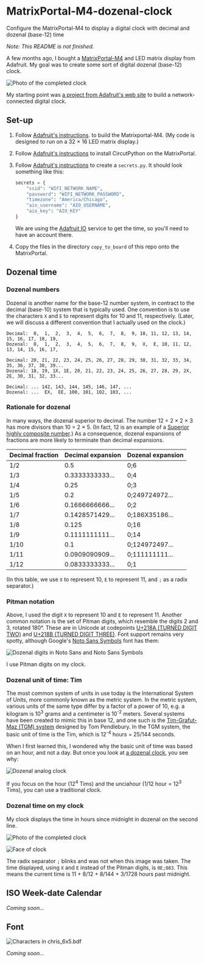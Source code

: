 # MatrixPortal-M4-dozenal-clock
Configure the MatrixPortal-M4 to display a digital clock with decimal and dozenal (base-12) time

*Note: This README is not finished.*

A few months ago, I bought a
[MatrixPortal-M4](https://learn.adafruit.com/adafruit-matrixportal-m4) and LED matrix
display from Adafruit. My goal was to create some sort of digital dozenal (base-12) clock.

![Photo of the completed clock](clock_picture.jpg)

My starting point was [a project from Adafruit's web
site](https://learn.adafruit.com/network-connected-metro-rgb-matrix-clock) to build a
network-connected digital clock.

## Set-up

1. Follow [Adafruit's
instructions](https://learn.adafruit.com/network-connected-metro-rgb-matrix-clock/prep-the-matrixportal).
to build the Matrixportal-M4. (My code is designed to run on a 32 × 16 LED matrix display.)

2. Follow [Adafruit's
instructions](https://learn.adafruit.com/network-connected-metro-rgb-matrix-clock/install-circuitpython-2)
to install CircutPython on the MatrixPortal.

3. Follow [Adafruit's instructions](https://learn.adafruit.com/adafruit-matrixportal-m4/internet-connect) to create a `secrets.py`. It should look something like this:
    ~~~~python
    secrets = {
        "ssid": "WIFI_NETWORK_NAME",
        "password": "WIFI_NETWORK_PASSWORD",
        "timezone": "America/Chicago",
        "aio_username": "AIO_USERNAME",
        "aio_key": "AIO_KEY"
    }
    ~~~~
    We are using the [Adafruit IO](https://io.adafruit.com) service to get the time, so
    you'll need to have an account there.

4. Copy the files in the directory `copy_to_board` of this repo onto the MatrixPortal.

## Dozenal time

### Dozenal numbers

Dozenal is another name for the base-12 number system, in contract to the decimal
(base-10) system that is typically used. One convention is to use the characters `X` and
`E` to represent digits for 10 and 11, respectively. (Later, we will discuss a different
convention that I actually used on the clock.)

~~~~
Decimal:  0,  1,  2,  3,  4,  5,  6,  7,  8,  9, 10, 11, 12, 13, 14, 15, 16, 17, 18, 19,
Dozenal:  0,  1,  2,  3,  4,  5,  6,  7,  8,  9,  X,  E, 10, 11, 12, 13, 14, 15, 16, 17,

Decimal: 20, 21, 22, 23, 24, 25, 26, 27, 28, 29, 30, 31, 32, 33, 34, 35, 36, 37, 38, 39...
Dozenal: 18, 19, 1X, 1E, 20, 21, 22, 23, 24, 25, 26, 27, 28, 29, 2X, 2E, 30, 31, 32, 33...

Decimal: ... 142, 143, 144, 145, 146, 147, ...
Dozenal: ...  EX,  EE, 100, 101, 102, 103, ...
~~~~

### Rationale for dozenal

In many ways, the dozenal superior to decimal. The number 12 = 2 × 2 × 3 has more divisors
than 10 = 2 × 5. (In fact, 12 is an example of a
   [Superior highly composite
   number](https://en.wikipedia.org/wiki/Superior_highly_composite_number).)
As a consequence, dozenal expansions of fractions are more likely to terminate than
decimal expansions.


| Decimal fraction | Decimal expansion | Dozenal expansion |
|:-----------------| :-----------------| :-----------------|
| 1/2              | 0.5               | 0;6               |
| 1/3              | 0.3333333333...   | 0;4               |
| 1/4              | 0.25              | 0;3               |
| 1/5              | 0.2               | 0;249724972...    |
| 1/6              | 0.1666666666...   | 0;2               |
| 1/7              | 0.1428571429...   | 0;186X35186...    |
| 1/8              | 0.125             | 0;16              |
| 1/9              | 0.1111111111...   | 0;14              |
| 1/10             | 0.1               | 0;124972497...    |
| 1/11             | 0.0909090909...   | 0;111111111...    |
| 1/12             | 0.0833333333...   | 0;1               |

(In this table, we use `X` to represent 10, `E` to represent 11, and `;` as a radix
separator.)

### Pitman notation

Above, I used the digit `X` to represent 10 and `E` to represent 11. Another common
notation is the set of Pitman digits, which resemble the digits 2 and 3, rotated
180°. These are in Unicode at codepoints [U+218A (TURNED DIGIT
TWO)](https://codepoints.net/U+218A) and [U+218B (TURNED
DIGIT THREE)](https://codepoints.net/U+218B). Font support remains very spotty, although
Google's [Noto Sans Symbols](https://fonts.google.com/noto/specimen/Noto+Sans+Symbols)
font has them:

![Dozenal digits in Noto Sans and Noto Sans Symbols](dozenal_digits.png)

I use Pitman digits on my clock.

### Dozenal unit of time: Tim

The most common system of units in use today is the International System of Units, more
commonly known as the metric system. In the metric system, various units of the same
type differ by a factor of a power of 10, e.g. a kilogram is 10<sup>3</sup> grams and a
centimeter is 10<sup>-2</sup> meters. Several systems have been created to mimic this in
base 12, and one such is the [Tim-Grafut-Maz (TGM)
system](http://www.dozenal.org/drupal/content/tgm-coherent-dozenal-metrology.html)
designed by Tom Pendlebury. In the TGM system, the basic unit of time is the Tim, which is
12<sup>-4</sup> hours = 25/144 seconds.

When I first learned this, I wondered why the basic unit of time was based on an hour, and
not a day. But once you look at [a dozenal
clock](https://chrisphan.com/misc/dozenal_clock_simple/index.html), you see why:

![Dozenal analog clock](dozenal_analog_clock.png)

If you focus on the hour (12<sup>4</sup> Tims) and the unciahour (1/12 hour =
12<sup>3</sup> Tims), you can use a traditional clock.

### Dozenal time on my clock

My clock displays the time in hours since midnight in dozenal on the second line.

![Photo of the completed clock](clock_picture.jpg)

![Face of clock](sign.svg)

The radix separator `;` blinks and was not when this image was taken. The time displayed,
using `X` and `E` instead of the Pitman digits, is `0E;883`. This means the current time
is 11 + 8/12 + 8/144 + 3/1728 hours past midnight.

## ISO Week-date Calendar

*Coming soon...*

## Font

![Characters in `chris_6x5.bdf`](alphabet.svg)

*Coming soon...*
